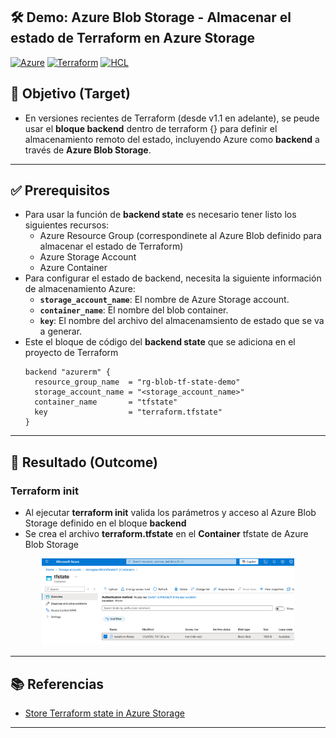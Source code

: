 ## 🛠️  Demo: Azure Blob Storage - Almacenar el estado de Terraform en Azure Storage

[![Azure](https://badgen.net/badge/icon/azure?icon=azure&label)](https://azure.microsoft.com)
[![Terraform](https://img.shields.io/badge/IaC-Terraform-623CE4?logo=terraform&logoColor=white)](#)
[![HCL](https://img.shields.io/badge/Language-HCL-blueviolet)](#)

## 🎯 Objetivo (Target)
- En versiones recientes de Terraform (desde v1.1 en adelante), se peude usar el **bloque backend** dentro de terraform {} para definir el almacenamiento remoto del estado, incluyendo Azure como **backend** a través de **Azure Blob Storage**.

---

## ✅ Prerequisitos
- Para usar la función de **backend state** es necesario tener listo los siguientes recursos:
    - Azure Resource Group (correspondinete al Azure Blob definido para almacenar el estado de Terraform)
    - Azure Storage Account
    - Azure Container 
- Para configurar el estado de backend, necesita la siguiente información de almacenamiento Azure:
    - **`storage_account_name`**: El nombre de Azure Storage account.
    - **`container_name`**: El nombre del blob container.
    - **`key`**: El nombre del archivo del almacenamsiento de estado que se va a generar.
- Este el bloque de código del  **backend state** que se adiciona en el proyecto de Terraform
    <br>
    ```hcl
    backend "azurerm" {
      resource_group_name  = "rg-blob-tf-state-demo"
      storage_account_name = "<storage_account_name>"
      container_name       = "tfstate"
      key                  = "terraform.tfstate"
    }
    ```
---

## 🚀 Resultado (Outcome)
### Terraform init
- Al ejecutar **terraform init** valida los parámetros y acceso al Azure Blob Storage definido en el bloque **backend**
- Se crea el archivo **terraform.tfstate** en el **Container** tfstate de Azure Blob Storage
<p align="center">
<img src="assets/imagenes/blob-tf-backend-state.png" alt="Terraform apply" width="80%">
</p>

---

## 📚 Referencias
- [Store Terraform state in Azure Storage](https://learn.microsoft.com/en-us/azure/developer/terraform/store-state-in-azure-storage/)

---